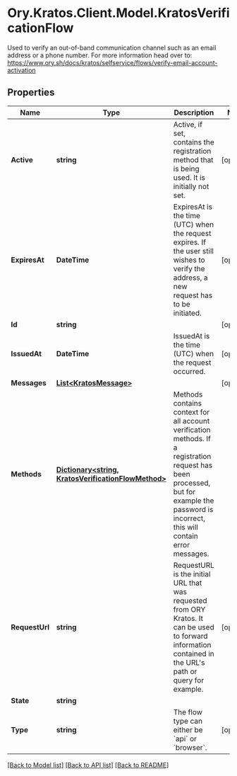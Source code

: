 # Ory.Kratos.Client.Model.KratosVerificationFlow
Used to verify an out-of-band communication channel such as an email address or a phone number.  For more information head over to: https://www.ory.sh/docs/kratos/selfservice/flows/verify-email-account-activation
## Properties

Name | Type | Description | Notes
------------ | ------------- | ------------- | -------------
**Active** | **string** | Active, if set, contains the registration method that is being used. It is initially not set. | [optional] 
**ExpiresAt** | **DateTime** | ExpiresAt is the time (UTC) when the request expires. If the user still wishes to verify the address, a new request has to be initiated. | [optional] 
**Id** | **string** |  | [optional] 
**IssuedAt** | **DateTime** | IssuedAt is the time (UTC) when the request occurred. | [optional] 
**Messages** | [**List&lt;KratosMessage&gt;**](KratosMessage.md) |  | [optional] 
**Methods** | [**Dictionary&lt;string, KratosVerificationFlowMethod&gt;**](KratosVerificationFlowMethod.md) | Methods contains context for all account verification methods. If a registration request has been processed, but for example the password is incorrect, this will contain error messages. | 
**RequestUrl** | **string** | RequestURL is the initial URL that was requested from ORY Kratos. It can be used to forward information contained in the URL&#39;s path or query for example. | [optional] 
**State** | **string** |  | 
**Type** | **string** | The flow type can either be &#x60;api&#x60; or &#x60;browser&#x60;. | [optional] 

[[Back to Model list]](../README.md#documentation-for-models) [[Back to API list]](../README.md#documentation-for-api-endpoints) [[Back to README]](../README.md)

